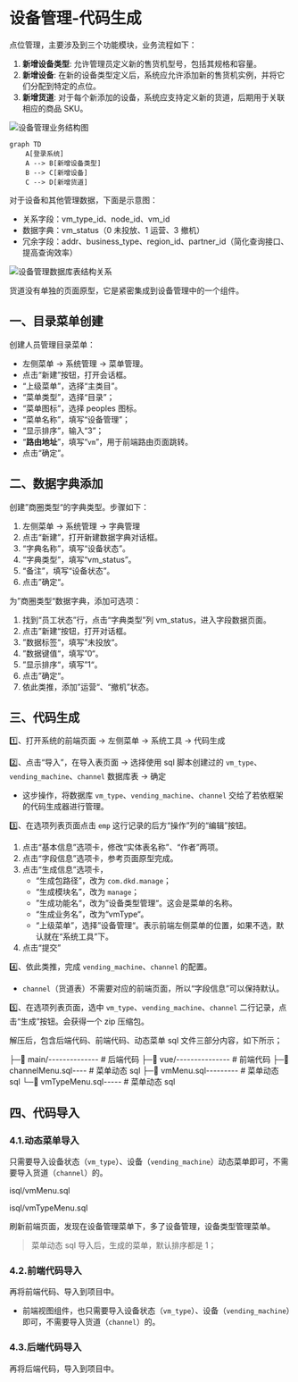# 设备管理-代码生成

点位管理，主要涉及到三个功能模块，业务流程如下：

1. **新增设备类型**: 允许管理员定义新的售货机型号，包括其规格和容量。
2. **新增设备**: 在新的设备类型定义后，系统应允许添加新的售货机实例，并将它们分配到特定的点位。
3. **新增货道**: 对于每个新添加的设备，系统应支持定义新的货道，后期用于关联相应的商品 SKU。

![设备管理业务结构图](/Users/zetian/workshop/project/dkd-parent/Note/NodeAssets/设备管理业务结构图.png)

```mermaid
graph TD
    A[登录系统] 
    A --> B[新增设备类型]
    B --> C[新增设备]
    C --> D[新增货道]
```

对于设备和其他管理数据，下面是示意图：

- 关系字段：vm_type_id、node_id、vm_id
- 数据字典：vm_status（0 未投放、1 运营、3 撤机）
- 冗余字段：addr、business_type、region_id、partner_id（简化查询接口、提高查询效率）

![设备管理数据库表结构关系](/Users/zetian/workshop/project/dkd-parent/Note/NodeAssets/设备管理数据库表结构关系.png)

货道没有单独的页面原型，它是紧密集成到设备管理中的一个组件。

## 一、目录菜单创建

创建人员管理目录菜单：

- 左侧菜单 -> 系统管理 -> 菜单管理。
- 点击“新建”按钮，打开会话框。
- “上级菜单”，选择“主类目”。
- “菜单类型”，选择“目录”；
- “菜单图标”，选择 peoples 图标。
- “菜单名称”，填写“设备管理”；
- “显示排序”，输入“3”；
- “**路由地址**”，填写“`vm`”，用于前端路由页面跳转。
- 点击“确定”。

## 二、数据字典添加

创建”商圈类型“的字典类型。步骤如下：

1. 左侧菜单 -> 系统管理 -> 字典管理
2. 点击“新建”，打开新建数据字典对话框。
3. “字典名称”，填写“设备状态”。
4. “字典类型”，填写“vm_status”。
5. “备注”，填写“设备状态”。
6. 点击”确定“。

为”商圈类型“数据字典，添加可选项：

1. 找到“员工状态”行，点击“字典类型”列 vm_status，进入字段数据页面。
2. 点击”新建“按钮，打开对话框。
3. ”数据标签“，填写”未投放“。
4. ”数据键值“，填写”0“。
5. ”显示排序“，填写”1“。
6. 点击”确定“。
7. 依此类推，添加”运营“、“撤机”状态。

## 三、代码生成

1️⃣、打开系统的前端页面 -> 左侧菜单 -> 系统工具 -> 代码生成

2️⃣、点击“导入”，在导入表页面 -> 选择使用 sql 脚本创建过的 `vm_type`、`vending_machine`、`channel` 数据库表 -> 确定

- 这步操作，将数据库 `vm_type`、`vending_machine`、`channel` 交给了若依框架的代码生成器进行管理。

3️⃣、在选项列表页面点击 `emp` 这行记录的后方“操作”列的“编辑”按钮。

1. 点击“基本信息”选项卡，修改“实体表名称”、“作者”两项。
2. 点击“字段信息”选项卡，参考页面原型完成。
3. 点击“生成信息”选项卡，
   - “生成包路径”，改为 `com.dkd.manage`；
   - “生成模块名”，改为 `manage`；
   - ”生成功能名“，改为”设备类型管理“。这会是菜单的名称。
   - “生成业务名”，改为“vmType“。
   - “上级菜单”，选择”设备管理“。表示前端左侧菜单的位置，如果不选，默认就在“系统工具”下。
4. 点击“提交”

4️⃣、依此类推，完成 `vending_machine`、`channel` 的配置。

- `channel`（货道表）不需要对应的前端页面，所以“字段信息”可以保持默认。

5️⃣、在选项列表页面，选中  `vm_type`、`vending_machine`、`channel`  二行记录，点击“生成”按钮。会获得一个 zip 压缩包。

解压后，包含后端代码、前端代码、动态菜单 sql 文件三部分内容，如下所示；

├─📁 main/-------------- # 后端代码
├─📁 vue/--------------- # 前端代码
├─📄 channelMenu.sql---- # 菜单动态 sql
├─📄 vmMenu.sql--------- # 菜单动态 sql
└─📄 vmTypeMenu.sql----- # 菜单动态 sql

## 四、代码导入

### 4.1.动态菜单导入

只需要导入设备状态（`vm_type`）、设备（`vending_machine`）动态菜单即可，不需要导入货道（`channel`）的。

isql/vmMenu.sql

isql/vmTypeMenu.sql

刷新前端页面，发现在设备管理菜单下，多了设备管理，设备类型管理菜单。

> 菜单动态 sql 导入后，生成的菜单，默认排序都是 1；

### 4.2.前端代码导入

再将前端代码、导入到项目中。

- 前端视图组件，也只需要导入设备状态（`vm_type`）、设备（`vending_machine`）即可，不需要导入货道（`channel`）的。

### 4.3.后端代码导入

再将后端代码，导入到项目中。